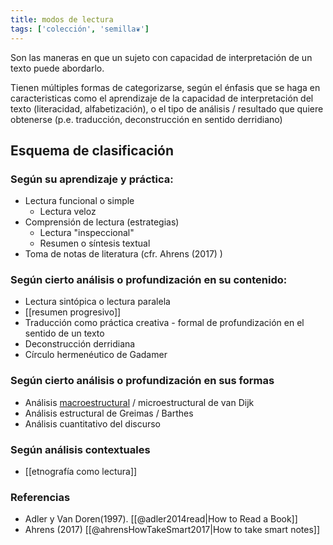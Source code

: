 ```yaml
---
title: modos de lectura
tags: ['colección', 'semilla❦']
---
```


Son las maneras en que un sujeto con capacidad de interpretación de un texto puede abordarlo.

Tienen múltiples formas de categorizarse, según el énfasis que se haga en caracteristicas como el aprendizaje de la capacidad de interpretación del texto (literacidad, alfabetización), o el tipo de análisis / resultado que quiere obtenerse (p.e. traducción, deconstrucción en sentido derridiano)

## Esquema de clasificación

### Según su aprendizaje y práctica:

- Lectura funcional o simple
	- Lectura veloz
- Comprensión de lectura (estrategias)
	- Lectura "inspeccional"
	- Resumen o síntesis textual
- Toma de notas de literatura (cfr. Ahrens (2017) )

### Según cierto análisis o profundización en su contenido:

- Lectura sintópica o lectura paralela
- [[resumen progresivo]]
- Traducción como práctica creativa - formal de profundización en el sentido de un texto
- Deconstrucción derridiana
- Círculo hermenéutico de Gadamer

### Según cierto análisis o profundización en sus formas

- Análisis [macroestructural](https://en.wikipedia.org/wiki/Macrostructure_(linguistics)) / microestructural de van Dijk
- Análisis estructural de Greimas / Barthes
- Análisis cuantitativo del discurso

### Según análisis contextuales 

- [[etnografía como lectura]]

### Referencias

- Adler y Van Doren(1997). [[@adler2014read|How to Read a Book]]
- Ahrens (2017) [[@ahrensHowTakeSmart2017|How to take smart notes]]